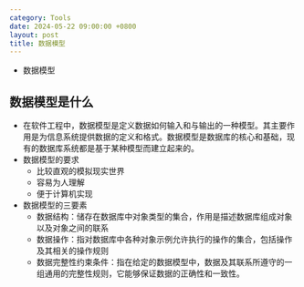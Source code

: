 ```yaml
---
category: Tools
date: 2024-05-22 09:00:00 +0800
layout: post
title: 数据模型
---
```


+ 数据模型

## 数据模型是什么

+ 在软件工程中，数据模型是定义数据如何输入和与输出的一种模型。其主要作用是为信息系统提供数据的定义和格式。数据模型是数据库的核心和基础，现有的数据库系统都是基于某种模型而建立起来的。
+ 数据模型的要求
  + 比较直观的模拟现实世界
  + 容易为人理解
  + 便于计算机实现
+ 数据模型的三要素
  + 数据结构：储存在数据库中对象类型的集合，作用是描述数据库组成对象以及对象之间的联系
  + 数据操作：指对数据库中各种对象示例允许执行的操作的集合，包括操作及其相关的操作规则
  + 数据完整性约束条件：指在给定的数据模型中，数据及其联系所遵守的一组通用的完整性规则，它能够保证数据的正确性和一致性。